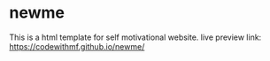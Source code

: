 # newme
This is a html template for self motivational website.
live preview link:
https://codewithmf.github.io/newme/
